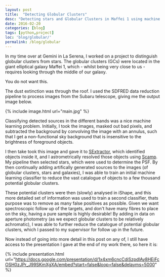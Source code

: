 ```yaml
---
layout: post
title:  "Detecting Globular Clusters"
desc: "Detecting stars and Globular Clusters in Maffei 1 using machine learning."
date: 2016-02-20
categories: [blog]
tags: [python,project]
loc: 'blog/globular/'
permalink: /blog/globular
---
```


In my time over at Gemini in La Serena, I worked on a project
to distinguish globular clusters from stars. The globular clusters (GCs)
were located in the giant elliptical galaxy Maffei 1, which - whilst
being very close to us - requires looking through the middle of our 
galaxy.

You do not want this.

The dust extinction was through the roof. I used the SDFRED data
reduction pipeline to process images from the Subaru telescope, giving
me the output image below.


{% include image.html url="main.jpg"  %}

Classifying detected sources in the different bands was a
nice machine learning problem. Initially, I took the images, masked out
bad pixels, and subtracted the background by convolving the image with an annulus, such
that I get a non-functional sky background that is insensitive to the brightness of foreground objects.

I then take took this image and gave it to [SExtractor](http://www.astromatic.net/software/sextractor), 
which identified objects inside it,
and I astrometrically resolved those objects using [Scamp](http://www.astromatic.net/software/scamp). 
My pipeline then selected stars, which were used to determine the PSF. By then continually adding artifically
generated sources to the images (of globular clusters, stars and galaxies), I was able to train an initial
machine learning classifier to reduce the vast catalogue of objects to a few thousand potential globular clusters.

These potential clusters were then (slowly) analysed in iShape, and this more detailed set of information
was used to train a second classifier, thats purpose was to remove as many false positives as possible. Given 
we want spectroscopic follow up of the targets, and don't have many fibres to place on the sky, having a pure sample
is highly desirable! By adding in data on aperture photometry (as we expect globular clusters to be relatively
achromatic), I was able to further reduce the catalogue of potential globular clusters, which I passed to my
supervisor for follow up in the future.

Now instead of going into more detail in this post on any of, I still
have access to the presentation I gave at the end of my work there, so here it is:

{% include presentation.html url="https://docs.google.com/presentation/d/1x4xm6cncCdiSzpdlAy8HEiFcOSH0zJPr_J99SKmXgXA/embed?start=false&loop=false&delayms=5000"  %}
